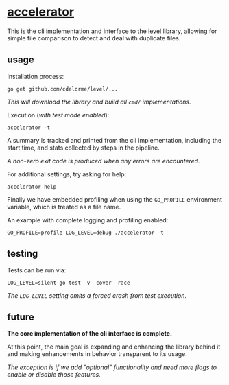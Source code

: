 
# [accelerator](https://github.com/cdelorme/level/tree/master/cmd/accelerator)

This is the cli implementation and interface to the [level](https://github.com/cdelorme/level) library, allowing for simple file comparison to detect and deal with duplicate files.


## usage

Installation process:

    go get github.com/cdelorme/level/...

_This will download the library and build all `cmd/` implementations._

Execution (_with test mode enabled_):

    accelerator -t

A summary is tracked and printed from the cli implementation, including the start time, and stats collected by steps in the pipeline.

_A non-zero exit code is produced when any errors are encountered._

For additional settings, try asking for help:

    accelerator help

Finally we have embedded profiling when using the `GO_PROFILE` environment variable, which is treated as a file name.

An example with complete logging and profiling enabled:

	GO_PROFILE=profile LOG_LEVEL=debug ./accelerator -t


## testing

Tests can be run via:

	LOG_LEVEL=silent go test -v -cover -race

_The `LOG_LEVEL` setting omits a forced crash from test execution._


## future

**The core implementation of the cli interface is complete.**

At this point, the main goal is expanding and enhancing the library behind it and making enhancements in behavior transparent to its usage.

_The exception is if we add "optional" functionality and need more flags to enable or disable those features._
